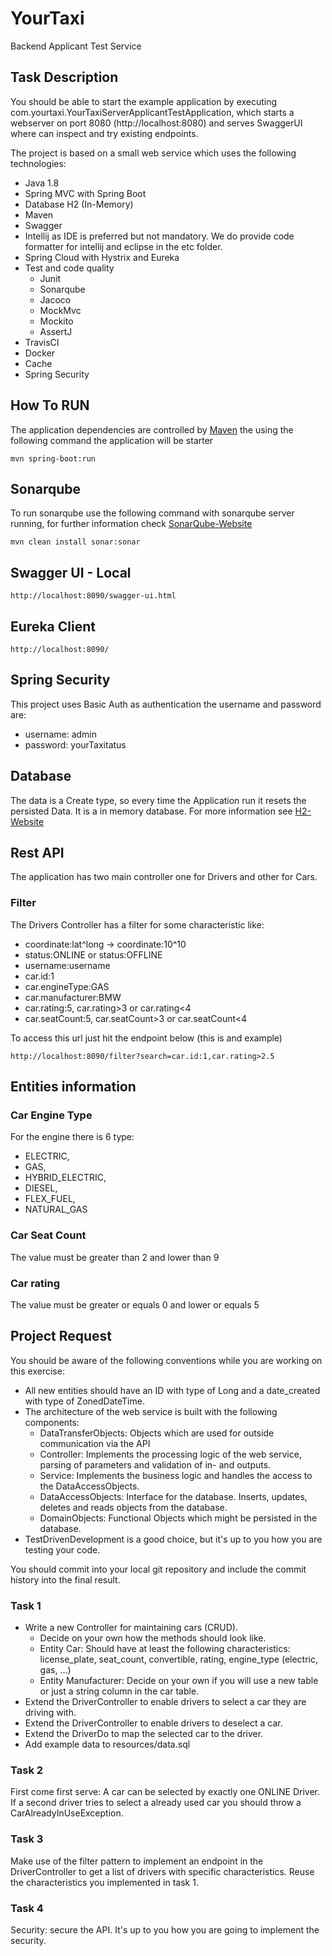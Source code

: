 # YourTaxi 
Backend Applicant Test Service

## Task Description
You should be able to start the example application by executing com.yourtaxi.YourTaxiServerApplicantTestApplication, which starts a webserver on port 8080 (http://localhost:8080) and serves SwaggerUI where can inspect and try existing endpoints.

The project is based on a small web service which uses the following technologies:

* Java 1.8
* Spring MVC with Spring Boot
* Database H2 (In-Memory)
* Maven
* Swagger
* Intellij as IDE is preferred but not mandatory. We do provide code formatter for intellij and eclipse in the etc folder.
* Spring Cloud with Hystrix and Eureka
* Test and code quality
    * Junit
    * Sonarqube
    * Jacoco
    * MockMvc
    * Mockito
    * AssertJ
* TravisCI
* Docker
* Cache
* Spring Security

## How To RUN
The application dependencies are controlled by [Maven](https://maven.apache.org/,"Maven") the using the following command the application will be starter
	
	mvn spring-boot:run

## Sonarqube
To run sonarqube use the following command with sonarqube server running, for further information check [SonarQube-Website](https://www.sonarqube.org/,"Sonar")

    mvn clean install sonar:sonar
    
## Swagger UI - Local

	http://localhost:8090/swagger-ui.html

## Eureka Client

	http://localhost:8090/
	
## Spring Security
This project uses Basic Auth as authentication the username and password are:

* username: admin
* password: yourTaxitatus

	
## Database
The data is a Create type, so every time the Application run it resets the persisted Data. It is a in memory database. 
For more information see [H2-Website](http://www.h2database.com/html/main.html, "H2")

## Rest API
The application has two main controller one for Drivers and other for Cars.

### Filter
The Drivers Controller has a filter for some characteristic like:

* coordinate:lat^long -> coordinate:10^10
* status:ONLINE or status:OFFLINE
* username:username
* car.id:1
* car.engineType:GAS
* car.manufacturer:BMW
* car.rating:5, car.rating>3 or car.rating<4
* car.seatCount:5, car.seatCount>3 or car.seatCount<4

To access this url just hit the endpoint below (this is and example)

    http://localhost:8090/filter?search=car.id:1,car.rating>2.5
    

## Entities information
### Car Engine Type
For the engine there is 6 type:

* ELECTRIC,
* GAS,
* HYBRID_ELECTRIC,
* DIESEL,
* FLEX_FUEL,
* NATURAL_GAS    

### Car Seat Count
The value must be greater than 2 and lower than 9

### Car rating
The value must be greater or equals 0 and lower or equals 5


## Project Request

You should be aware of the following conventions while you are working on this exercise:

 * All new entities should have an ID with type of Long and a date_created with type of ZonedDateTime.
 * The architecture of the web service is built with the following components:
 	* DataTransferObjects: Objects which are used for outside communication via the API
   * Controller: Implements the processing logic of the web service, parsing of parameters and validation of in- and outputs.
   * Service: Implements the business logic and handles the access to the DataAccessObjects.
   * DataAccessObjects: Interface for the database. Inserts, updates, deletes and reads objects from the database.
   * DomainObjects: Functional Objects which might be persisted in the database.
 * TestDrivenDevelopment is a good choice, but it's up to you how you are testing your code.

You should commit into your local git repository and include the commit history into the final result.

### Task 1
 * Write a new Controller for maintaining cars (CRUD).
   * Decide on your own how the methods should look like.
   * Entity Car: Should have at least the following characteristics: license_plate, seat_count, convertible, rating, engine_type (electric, gas, ...)
   * Entity Manufacturer: Decide on your own if you will use a new table or just a string column in the car table.
 * Extend the DriverController to enable drivers to select a car they are driving with.
 * Extend the DriverController to enable drivers to deselect a car.
 * Extend the DriverDo to map the selected car to the driver.
 * Add example data to resources/data.sql
 
### Task 2
First come first serve: A car can be selected by exactly one ONLINE Driver. If a second driver tries to select a already used car you should throw a CarAlreadyInUseException.

### Task 3
Make use of the filter pattern to implement an endpoint in the DriverController to get a list of drivers with specific characteristics. Reuse the characteristics you implemented in task 1.

### Task 4
Security: secure the API. It's up to you how you are going to implement the security.